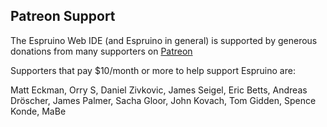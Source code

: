 Patreon Support
---------------

The Espruino Web IDE (and Espruino in general) is supported by generous 
donations from many supporters on <a href="https://www.patreon.com/espruino" target="_blank">Patreon</a>

Supporters that pay $10/month or more to help support Espruino are:

Matt Eckman, Orry S, Daniel Zivkovic, James Seigel, Eric Betts, Andreas Dröscher, James Palmer, Sacha Gloor,
John Kovach, Tom Gidden, Spence Konde, MaBe

